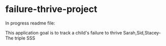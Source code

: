 # failure-thrive-project
In progress readme file:

This application goal is to track a child's failure to thrive
Sarah,Sid,Stacey-The triple SSS

